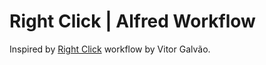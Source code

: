 # Right Click | Alfred Workflow

Inspired by [Right Click](https://alfred.app/workflows/vitor/right-click/) workflow by Vitor Galvão.
